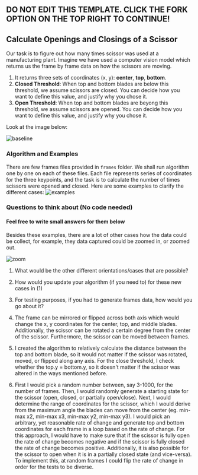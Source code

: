 ## DO NOT EDIT THIS TEMPLATE. CLICK THE FORK OPTION ON THE TOP RIGHT TO CONTINUE!


## Calculate Openings and Closings of a Scissor

Our task is to figure out how many times scissor was used at a manufacturing plant. Imagine we have used a computer vision model which returns us the frame by frame data on how the scissors are moving. 

1. It returns three sets of coordinates (x, y): **center**, **top**, **bottom**. 
2. **Closed Threshold**: When top and bottom blades are below this threshold, we assume scissors are closed. You can decide how you want to define this value, and justify why you chose it. 
3. **Open Threshold**: When top and bottom blades are beyong this threshold, we assume scissors are opened. You can decide how you want to define this value, and justify why you chose it.

Look at the image below:

![baseline](https://i.imgur.com/QgTZoJj.png)

### Algorithm and Examples

There are few frames files provided in `frames` folder. We shall run algorithm one by one on each of these files. Each file represents series of coordinates for the three keypoints, and the task is to calculate the number of times scissors were opened and closed. Here are some examples to clarify the different cases:
![examples](https://i.imgur.com/mi5Ia1s.png)

### Questions to think about (No code needed)
#### Feel free to write small answers for them below
Besides these examples, there are a lot of other cases how the data could be collect, for example, they data captured could be zoomed in, or zoomed out. 

![zoom](https://i.imgur.com/bqvBXr6.png)

1. What would be the other different orientations/cases that are possible?
2. How would you update your algorithm (if you need to) for these new cases in (1)
3. For testing purposes, if you had to generate frames data, how would you go about it? 

1. The frame can be mirrored or flipped across both axis which would change the x, y coordinates for the center, top, and middle blades. 
Additionally, the scissor can be rotated a certain degree from the center of the scissor. Furthermore, the scissor can be moved between 
frames.
2. I created the algorithm to relatively calculate the distance between the top and bottom blade, so it would not matter if 
the scissor was rotated, moved, or flipped along any axis. For the close threshold, I check whether the top.y = bottom.y, so 
it doesn't matter if the scissor was altered in the ways mentioned before.
3. First I would pick a random number between, say 3-1000, for the number of frames. Then, I would randomly generate a starting state
for the scissor (open, closed, or partially open/close). Next, I would determine the range of coordinates for the scissor, 
which I would derive from the maximum angle the blades can move from the center (eg. min-max x2, min-max x3, min-max y2, min-max y3). 
I would pick an arbitrary, yet reasonable rate of change and generate top and bottom coordinates for each frame in a loop based 
on the rate of change. For this approach, I would have to make sure that if the scissor is fully open the rate of change becomes negative
and if the scissor is fully closed the rate of change becomes positive. Additionally, it is also possible for the scissor to open when it
is in a partially closed state (and vice-versa). To implement this, at random frames I could flip the rate of change in order for the
tests to be diverse.
